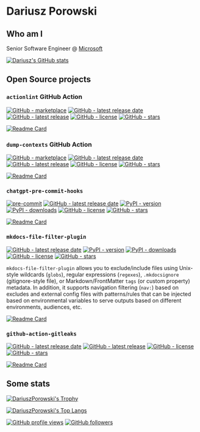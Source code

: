 # Dariusz Porowski

## Who am I

Senior Software Engineer @ [Microsoft](https://github.com/Microsoft)

[![Dariusz's GitHub stats](https://github-readme-stats.vercel.app/api?username=DariuszPorowski&count_private=true&theme=dark&show_icons=true)](https://github.com/DariuszPorowski)

## Open Source projects

### `actionlint` GitHub Action

[![GitHub - marketplace](https://img.shields.io/badge/marketplace-actionlint-blue?logo=github&style=flat-square)](https://github.com/marketplace/actions/actionlint)
[![GitHub - latest release date](https://img.shields.io/github/release-date/DariuszPorowski/ghaction-actionlint?style=flat-square&label=latest%20release%20date)](https://github.com/DariuszPorowski/ghaction-actionlint/releases/latest)
[![GitHub - latest release](https://img.shields.io/github/v/release/DariuszPorowski/ghaction-actionlint?style=flat-square)](https://github.com/DariuszPorowski/ghaction-actionlint/releases/latest)
[![GitHub - license](https://img.shields.io/github/license/DariuszPorowski/ghaction-actionlint?style=flat-square)](https://github.com/DariuszPorowski/ghaction-actionlint/blob/main/LICENSE)
[![GitHub - stars](https://img.shields.io/github/stars/DariuszPorowski/ghaction-actionlint?style=flat-square)](https://github.com/DariuszPorowski/ghaction-actionlint)

[![Readme Card](https://github-readme-stats.vercel.app/api/pin/?username=DariuszPorowski&repo=ghaction-actionlint&theme=dark)](https://github.com/DariuszPorowski/ghaction-actionlint)

### `dump-contexts` GitHub Action

[![GitHub - marketplace](https://img.shields.io/badge/marketplace-dump--contexts-blue?logo=github&style=flat-square)](https://github.com/marketplace/actions/ghaction-dump-contexts)
[![GitHub - latest release date](https://img.shields.io/github/release-date/DariuszPorowski/ghaction-dump-contexts?style=flat-square&label=latest%20release%20date)](https://github.com/DariuszPorowski/ghaction-dump-contexts/releases/latest)
[![GitHub - latest release](https://img.shields.io/github/v/release/DariuszPorowski/ghaction-dump-contexts?style=flat-square)](https://github.com/DariuszPorowski/ghaction-dump-contexts/releases/latest)
[![GitHub - license](https://img.shields.io/github/license/DariuszPorowski/ghaction-dump-contexts?style=flat-square)](https://github.com/DariuszPorowski/ghaction-dump-contexts/blob/main/LICENSE)
[![GitHub - stars](https://img.shields.io/github/stars/DariuszPorowski/ghaction-dump-contexts?style=flat-square)](https://github.com/DariuszPorowski/ghaction-dump-contexts)

[![Readme Card](https://github-readme-stats.vercel.app/api/pin/?username=DariuszPorowski&repo=ghaction-dump-contexts&theme=dark)](https://github.com/DariuszPorowski/ghaction-dump-contexts)

### `chatgpt-pre-commit-hooks`

[![pre-commit](https://img.shields.io/badge/pre--commit-enabled-brightgreen?logo=pre-commit&style=flat-square)](https://github.com/pre-commit/pre-commit)
[![GitHub - latest release date](https://img.shields.io/github/release-date/DariuszPorowski/chatgpt-pre-commit-hooks?style=flat-square&label=latest%20release%20date)](https://github.com/DariuszPorowski/chatgpt-pre-commit-hooks/releases/latest)
[![PyPI - version](https://img.shields.io/pypi/v/chatgpt-pre-commit-hooks?style=flat-square)](https://pypi.org/project/chatgpt-pre-commit-hooks)
[![PyPI - downloads](https://img.shields.io/pypi/dm/chatgpt-pre-commit-hooks?style=flat-square)](https://pypistats.org/packages/chatgpt-pre-commit-hooks)
[![GitHub - license](https://img.shields.io/github/license/DariuszPorowski/chatgpt-pre-commit-hooks?style=flat-square)](https://github.com/DariuszPorowski/chatgpt-pre-commit-hooks/blob/main/LICENSE)
[![GitHub - stars](https://img.shields.io/github/stars/DariuszPorowski/chatgpt-pre-commit-hooks?style=flat-square)](https://github.com/DariuszPorowski/chatgpt-pre-commit-hooks)

[![Readme Card](https://github-readme-stats.vercel.app/api/pin/?username=DariuszPorowski&repo=chatgpt-pre-commit-hooks&theme=dark)](https://github.com/DariuszPorowski/chatgpt-pre-commit-hooks)

### `mkdocs-file-filter-plugin`

[![GitHub - latest release date](https://img.shields.io/github/release-date/DariuszPorowski/mkdocs-file-filter-plugin?style=flat-square&label=latest%20release%20date)](https://github.com/DariuszPorowski/mkdocs-file-filter-plugin/releases/latest)
[![PyPI - version](https://img.shields.io/pypi/v/mkdocs-file-filter-plugin?style=flat-square)](https://pypi.org/project/mkdocs-file-filter-plugin)
[![PyPI - downloads](https://img.shields.io/pypi/dm/mkdocs-file-filter-plugin?style=flat-square)](https://pypistats.org/packages/mkdocs-file-filter-plugin)
[![GitHub - license](https://img.shields.io/github/license/DariuszPorowski/mkdocs-file-filter-plugin?style=flat-square)](https://github.com/DariuszPorowski/mkdocs-file-filter-plugin/blob/main/LICENSE)
[![GitHub - stars](https://img.shields.io/github/stars/DariuszPorowski/mkdocs-file-filter-plugin?style=flat-square)](https://github.com/DariuszPorowski/mkdocs-file-filter-plugin)

`mkdocs-file-filter-plugin` allows you to exclude/include files using Unix-style wildcards (`globs`), regular expressions (`regexes`), `.mkdocsignore` (gitignore-style file), or Markdown/FrontMatter `tags` (or custom property) metadata. In addition, it supports navigation filtering (`nav:`) based on excludes and external config files with patterns/rules that can be injected based on environmental variables to serve outputs based on different environments, audiences, etc.

[![Readme Card](https://github-readme-stats.vercel.app/api/pin/?username=DariuszPorowski&repo=mkdocs-file-filter-plugin&theme=dark)](https://github.com/DariuszPorowski/mkdocs-file-filter-plugin)

### `github-action-gitleaks`

[![GitHub - latest release date](https://img.shields.io/github/release-date/DariuszPorowski/github-action-gitleaks?style=flat-square&label=latest%20release%20date)](https://github.com/DariuszPorowski/github-action-gitleaks/releases/latest)
[![GitHub - latest release](https://img.shields.io/github/v/release/DariuszPorowski/github-action-gitleaks?style=flat-square)](https://github.com/DariuszPorowski/github-action-gitleaks/releases/latest)
[![GitHub - license](https://img.shields.io/github/license/DariuszPorowski/github-action-gitleaks?style=flat-square)](https://github.com/DariuszPorowski/github-action-gitleaks/blob/main/LICENSE)
[![GitHub - stars](https://img.shields.io/github/stars/DariuszPorowski/github-action-gitleaks?style=flat-square)](https://github.com/DariuszPorowski/github-action-gitleaks)

[![Readme Card](https://github-readme-stats.vercel.app/api/pin/?username=DariuszPorowski&repo=github-action-gitleaks&theme=dark)](https://github.com/DariuszPorowski/github-action-gitleaks)

## Some stats

[![DariuszPorowski's Trophy](https://github-profile-trophy.vercel.app/?username=DariuszPorowski&theme=onedark)](https://github.com/DariuszPorowski)

[![DariuszPorowski's Top Langs](https://github-readme-stats.vercel.app/api/top-langs/?username=DariuszPorowski&langs_count=10&theme=dark&layout=compact)](https://github.com/DariuszPorowski)

[![GitHub profile views](https://komarev.com/ghpvc/?username=DariuszPorowski&style=flat-square&color=green)](https://github.com/DariuszPorowski)
[![GitHub followers](https://img.shields.io/github/followers/DariuszPorowski?style=flat-square)](https://github.com/DariuszPorowski)

<!--
**DariuszPorowski/DariuszPorowski** is a ✨ _special_ ✨ repository because its `README.md` (this file) appears on your GitHub profile.

Here are some ideas to get you started:

- 🔭 I’m currently working on ...
- 🌱 I’m currently learning ...
- 👯 I’m looking to collaborate on ...
- 🤔 I’m looking for help with ...
- 💬 Ask me about ...
- 📫 How to reach me: ...
- 😄 Pronouns: ...
- ⚡ Fun fact: ...
-->
